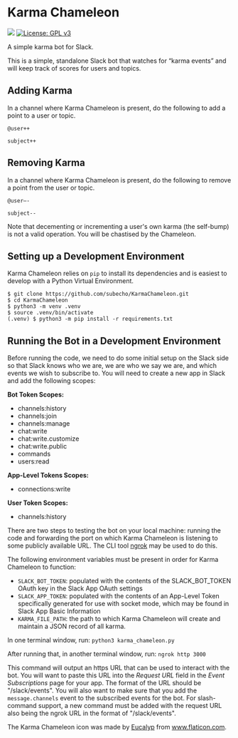 # Karma Chameleon
![](https://github.com/subecho/KarmaChameleon/workflows/CI%20Tests/badge.svg)
[![License: GPL v3](https://img.shields.io/badge/License-GPLv3-blue.svg)](https://www.gnu.org/licenses/gpl-3.0)

A simple karma bot for Slack.

This is a simple, standalone Slack bot that watches for “karma events” and will keep track
of scores for users and topics.

## Adding Karma
In a channel where Karma Chameleon is present, do the following to add a point to a user
or topic.

`@user++`

`subject++`

## Removing Karma
In a channel where Karma Chameleon is present, do the following to remove a point from the
user or topic.

`@user—-`

`subject--`

Note that decementing or incrementing a user's own karma (the self-bump) is not a valid
operation.  You will be chastised by the Chameleon.

## Setting up a Development Environment
Karma Chameleon relies on `pip` to install its dependencies and is easiest to develop with
a Python Virtual Environment.

```
$ git clone https://github.com/subecho/KarmaChameleon.git
$ cd KarmaChameleon
$ python3 -m venv .venv
$ source .venv/bin/activate
(.venv) $ python3 -m pip install -r requirements.txt
```

## Running the Bot in a Development Environment
Before running the code, we need to do some initial setup on the Slack side so that Slack
knows who we are, we are who we say we are, and which events we wish to subscribe to. You
will need to create a new app in Slack and add the following scopes:

**Bot Token Scopes:**
- channels:history
- channels:join
- channels:manage
- chat:write
- chat:write.customize
- chat:write.public
- commands
- users:read

**App-Level Tokens Scopes:**
- connections:write

**User Token Scopes:**
- channels:history

There are two steps to testing the bot on your local machine: running the code and
forwarding the port on which Karma Chameleon is listening to some publicly available URL.
The CLI tool [ngrok](https://ngrok.com) may be used to do this.

The following environment variables must be present in order for Karma Chameleon to
function:
- `SLACK_BOT_TOKEN`: populated with the contents of the SLACK_BOT_TOKEN OAuth key in the
  Slack App OAuth settings
- `SLACK_APP_TOKEN`: populated with the contents of an App-Level Token specifically
  generated for use with socket mode, which may be found in Slack App Basic Information
- `KARMA_FILE_PATH`: the path to which Karma Chameleon will create and maintain a JSON
  record of all karma.

In one terminal window, run: `python3 karma_chameleon.py`

After running that, in another terminal window, run: `ngrok http 3000`

This command will output an https URL that can be used to interact with the bot. You will
want to paste this URL into the _Request URL_ field in the _Event Subscriptions_ page for
your app. The format of the URL should be "<ngrok URL>/slack/events".  You will also want
to make sure that you add the `message.channels` event to the subscribed events for the
bot.  For slash-command support, a new command must be added with the request URL also
being the ngrok URL in the format of "<ngrok URL>/slack/events".

The Karma Chameleon icon was made by [Eucalyp](https://www.flaticon.com/authors/eucalyp)
from www.flaticon.com.
